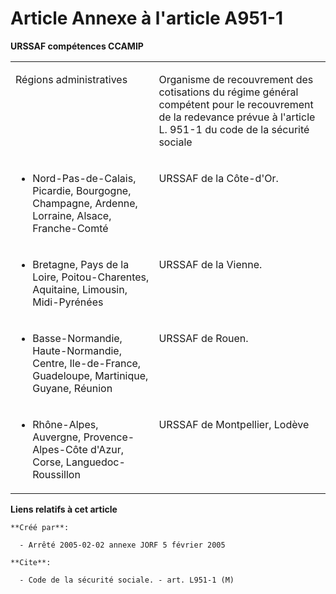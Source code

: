 # Article Annexe à l'article A951-1

**URSSAF compétences CCAMIP**

<table>
  <tbody>
    <tr>
      <td valign="top">

Régions administratives

</td>
      <td valign="top">

Organisme de recouvrement des cotisations du régime général compétent pour le recouvrement de la redevance prévue à l'article
L. 951-1 du code de la sécurité sociale

</td>
    </tr>
    <tr>
      <td valign="top">

- Nord-Pas-de-Calais, Picardie, Bourgogne, Champagne, Ardenne, Lorraine, Alsace, Franche-Comté

</td>
      <td valign="top">

URSSAF de la Côte-d'Or.

</td>
    </tr>
    <tr>
      <td valign="top">

- Bretagne, Pays de la Loire, Poitou-Charentes, Aquitaine, Limousin, Midi-Pyrénées

</td>
      <td valign="top">

URSSAF de la Vienne.

</td>
    </tr>
    <tr>
      <td valign="top">

- Basse-Normandie, Haute-Normandie, Centre, Ile-de-France, Guadeloupe, Martinique, Guyane, Réunion

</td>
      <td valign="top">

URSSAF de Rouen.

</td>
    </tr>
    <tr>
      <td valign="top">

- Rhône-Alpes, Auvergne, Provence-Alpes-Côte d'Azur, Corse, Languedoc-Roussillon

</td>
      <td valign="top">

URSSAF de Montpellier, Lodève

</td>
    </tr>
  </tbody>
</table>

**Liens relatifs à cet article**

	**Créé par**:

	  - Arrêté 2005-02-02 annexe JORF 5 février 2005

	**Cite**:

	  - Code de la sécurité sociale. - art. L951-1 (M)
